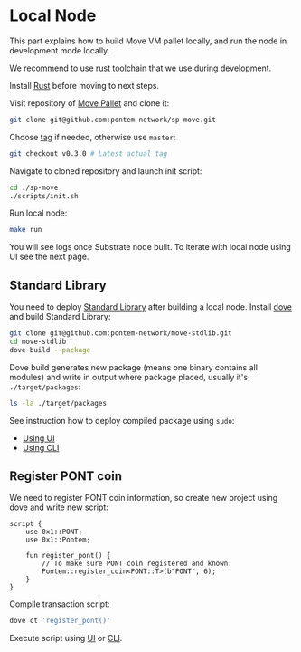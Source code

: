 # Local Node

This part explains how to build Move VM pallet locally, and run the node in development mode locally.

We recommend to use [rust toolchain](https://github.com/pontem-network/sp-move/blob/master/rust-toolchain) that we use during development.

Install [Rust](https://www.rust-lang.org/tools/install) before moving to next steps.

Visit repository of [Move Pallet](https://github.com/pontem-network/sp-move) and clone it:

```sh
git clone git@github.com:pontem-network/sp-move.git
```

Choose [tag](https://github.com/pontem-network/sp-move/tags) if needed, otherwise use `master`:

```sh
git checkout v0.3.0 # Latest actual tag
```

Navigate to cloned repository and launch init script:

```sh
cd ./sp-move
./scripts/init.sh
```

Run local node:

```sh
make run
```

You will see logs once Substrate node built. To iterate with local node using UI see the next page.

## Standard Library

You need to deploy [Standard Library](../move_vm/stdlib.md) after building a local node. Install [dove](../move_vm/compiler_&_toolset.md#dove) and build Standard Library:

```sh
git clone git@github.com:pontem-network/move-stdlib.git
cd move-stdlib
dove build --package
```

Dove build generates new package (means one binary contains all modules) and write in output where package placed, usually it's `./target/packages`:

```sh
ls -la ./target/packages
```

See instruction how to deploy compiled package using `sudo`:

* [Using UI](./ui.md#sudo)
* [Using CLI](./cli.md#sudo)

## Register PONT coin

We need to register PONT coin information, so create new project using dove and write new script:

```rustc
script {
    use 0x1::PONT;
    use 0x1::Pontem;

    fun register_pont() {
        // To make sure PONT coin registered and known.
        Pontem::register_coin<PONT::T>(b"PONT", 6);
    }
}
```

Compile transaction script:

```sh
dove ct 'register_pont()'
```

Execute script using [UI](./ui.md) or [CLI](./cli.md).

